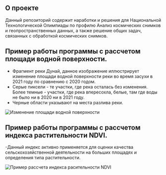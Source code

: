 
## О проекте
Данный репозиторий содержит наработки и решения для  Национальной Технологической Олимпиады
по профилю Анализ космических снимков и геопространственных данных, а также решение общих задач, связанных с обработкой космических снимков.

## Пример работы программы с рассчетом площади водной поверхности.

- Фрагмент реки Дунай, данное изображение иллюстрирует изменение площади водной поверхности реки во время засухи в 2021 году по сравнению с 2020 годом.
- Серые пиксели - те участки, где река осталась без изменения. Более темные - участки, где река впересохла, белые, там где воды не было ни в 2020 ни в 2021 году.
- Черные области указывают на места разлива реки.

<image src="/Water_difference_dunai_2020-2021.jpg" alt="Изменение площади водной поверхности">


## Пример работы программы с рассчетом индекса растительности NDVI.

-Данный индекс активно применяется для оценки качества сельскохозяйственной деятельности на больших площадях и определения типа растительности.

<image src="/crop_by_shape_and_ndvi.png" alt="Пример рассчета индекса расительности NDVI">
